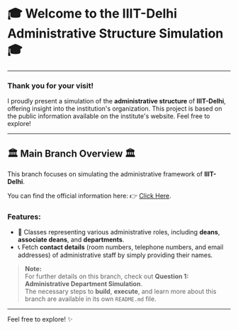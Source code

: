 # 🎓 Welcome to the **IIIT-Delhi Administrative Structure Simulation** 🎓

---

### Thank you for your visit!

I proudly present a simulation of the **administrative structure** of **IIIT-Delhi**, offering insight into the institution's organization. This project is based on the public information available on the institute's website. Feel free to explore!

---

## 🏛️ Main Branch Overview 🏛️

This branch focuses on simulating the administrative framework of **IIIT-Delhi**. 

You can find the official information here: 👉 [Click Here](https://www.iiitd.ac.in/people/administration).

### Features:
- 🌟 Classes representing various administrative roles, including **deans**, **associate deans**, and **departments**.
- 📞 Fetch **contact details** (room numbers, telephone numbers, and email addresses) of administrative staff by simply providing their names.

> **Note:**  
> For further details on this branch, check out **Question 1: Administrative Department Simulation**.  
> The necessary steps to **build**, **execute**, and learn more about this branch are available in its own `README.md` file.

---

Feel free to explore! ✨


